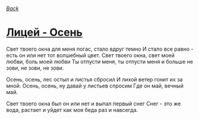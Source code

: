 ###### [Back](../Readme.md)
# [Лицей - Осень](tabs.md)

Свет твоего окна для меня погас, стало вдруг темно
И стало все равно - есть он или нет тот волшебный цвет.
Свет твоего окна, свет моей любви, боль моей любви
Ты отпусти меня, ты отпусти меня и больше не зови, не зови, не зови.

Осень, осень, лес остыл и листья сбросил
И лихой ветер гонит их за мной.
Осень, осень, ну давай у листьев спросим
Где он май, вечный май.

Свет твоего окна был он или нет и выпал первый снег
Снег - это же вода, растает и уйдет как моя беда раз и навсегда.